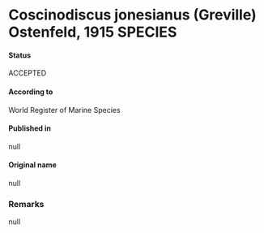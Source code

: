 Coscinodiscus jonesianus (Greville) Ostenfeld, 1915 SPECIES
=======

#### Status
ACCEPTED

#### According to
World Register of Marine Species

#### Published in
null

#### Original name
null

### Remarks
null